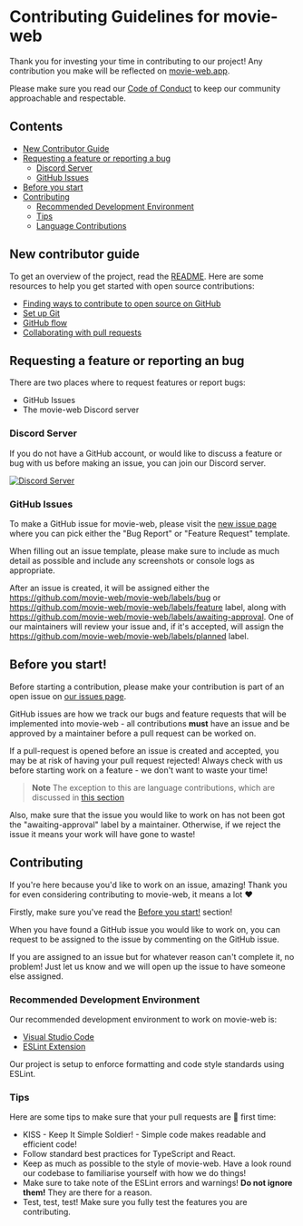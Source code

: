 # Contributing Guidelines for movie-web

Thank you for investing your time in contributing to our project! Any contribution you make will be reflected on [movie-web.app](https://movie-web.app).

Please make sure you read our [Code of Conduct](./CODE_OF_CONDUCT.md) to keep our community approachable and respectable.

## Contents
 - [New Contributor Guide](#new-contributor-guide)
 - [Requesting a feature or reporting a bug](#requesting-a-feature-or-reporting-an-bug)
   - [Discord Server](#discord-server)
   - [GitHub Issues](#github-issues)
 - [Before you start](#before-you-start)
 - [Contributing](#before-you-start)
   - [Recommended Development Environment](#recommended-development-environment)
   - [Tips](#tips)
   - [Language Contributions](#language-contributions)

## New contributor guide

To get an overview of the project, read the [README](README.md). Here are some resources to help you get started with open source contributions:

- [Finding ways to contribute to open source on GitHub](https://docs.github.com/en/get-started/exploring-projects-on-github/finding-ways-to-contribute-to-open-source-on-github)
- [Set up Git](https://docs.github.com/en/get-started/quickstart/set-up-git)
- [GitHub flow](https://docs.github.com/en/get-started/quickstart/github-flow)
- [Collaborating with pull requests](https://docs.github.com/en/github/collaborating-with-pull-requests)


## Requesting a feature or reporting an bug
There are two places where to request features or report bugs:
 - GitHub Issues
 - The movie-web Discord server

### Discord Server
If you do not have a GitHub account, or would like to discuss a feature or bug with us before making an issue, you can join our Discord server.

<a href="https://discord.movie-web.app"><img src="https://discordapp.com/api/guilds/871713465100816424/widget.png?style=banner2" alt="Discord Server"></a>

### GitHub Issues
To make a GitHub issue for movie-web, please visit the [new issue page](https://github.com/movie-web/movie-web/issues/new/choose) where you can pick either the "Bug Report" or "Feature Request" template.

When filling out an issue template, please make sure to include as much detail as possible and include any screenshots or console logs as appropriate.

After an issue is created, it will be assigned either the https://github.com/movie-web/movie-web/labels/bug or https://github.com/movie-web/movie-web/labels/feature label, along with https://github.com/movie-web/movie-web/labels/awaiting-approval. One of our maintainers will review your issue and, if it's accepted, will assign the https://github.com/movie-web/movie-web/labels/planned label.

## Before you start!
Before starting a contribution, please make your contribution is part of an open issue on [our issues page](https://github.com/movie-web/movie-web/issues). 

GitHub issues are how we track our bugs and feature requests that will be implemented into movie-web - all contributions **must** have an issue and be approved by a maintainer before a pull request can be worked on.

If a pull-request is opened before an issue is created and accepted, you may be at risk of having your pull request rejected! Always check with us before starting work on a feature - we don't want to waste your time!

> **Note**
> The exception to this are language contributions, which are discussed in [this section](#language-contributions)

Also, make sure that the issue you would like to work on has not been got the "awaiting-approval" label by a maintainer. Otherwise, if we reject the issue it means your work will have gone to waste!

## Contributing
If you're here because you'd like to work on an issue, amazing! Thank you for even considering contributing to movie-web, it means a lot :heart:

Firstly, make sure you've read the [Before you start!](#before-you-start) section!

When you have found a GitHub issue you would like to work on, you can request to be assigned to the issue by commenting on the GitHub issue.

If you are assigned to an issue but for whatever reason can't complete it, no problem! Just let us know and we will open up the issue to have someone else assigned.

### Recommended Development Environment
Our recommended development environment to work on movie-web is:
- [Visual Studio Code](https://code.visualstudio.com/)
- [ESLint Extension](https://marketplace.visualstudio.com/items?itemName=dbaeumer.vscode-eslint)

Our project is setup to enforce formatting and code style standards using ESLint. 

### Tips
Here are some tips to make sure that your pull requests are :pinched_fingers: first time:

- KISS - Keep It Simple Soldier! - Simple code makes readable and efficient code!
- Follow standard best practices for TypeScript and React.
- Keep as much as possible to the style of movie-web. Have a look round our codebase to familiarise yourself with how we do things!
- Make sure to take note of the ESLint errors and warnings! **Do not ignore them!** They are there for a reason.
- Test, test, test! Make sure you fully test the features you are contributing.
